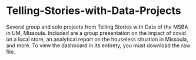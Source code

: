 # Telling-Stories-with-Data-Projects
Several group and solo projects from Telling Stories with Data of the MSBA in UM, Missoula. Included are a group presentation on the impact of covid on a local store, an analytical report on the houseless situation in Missoula, and more. To view the dashboard in its entirety, you must download the raw file.
